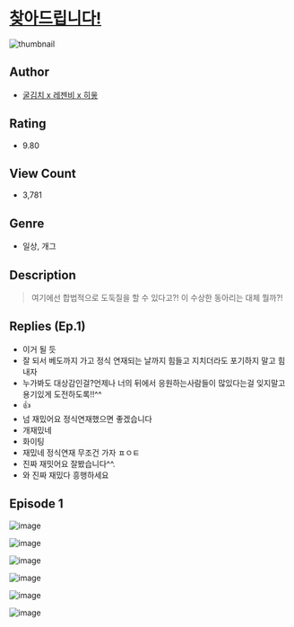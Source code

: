 # [찾아드립니다!](https://comic.naver.com/challenge/list?titleId=811376)
![thumbnail](https://image-comic.pstatic.net/user_contents_data/challenge_comic/2023/05/25/367288/upload_3544952177563154486_480x623.jpeg)

## Author
- [굴김치 x 레젠비 x 히읗](https://comic.naver.com/artistTitle?id=367288)

## Rating
- 9.80

## View Count
- 3,781

## Genre
- 일상, 개그

## Description
> 여기에선 합법적으로 도둑질을 할 수 있다고?! 이 수상한 동아리는 대체 뭘까?!

## Replies (Ep.1)
- 이거 될 듯
- 잘 되서 베도까지 가고 정식 연재되는 날까지 힘들고 지치더라도 포기하지 말고 힘내자
- 누가봐도 대상감인걸?언제나 너의 뒤에서 응원하는사람들이 많있다는걸 잊지말고 용기있게 도전하도록!!^^
- 👍
- 넘 재밌어요 정식연재했으면 좋겠습니다
- 개재밌네
- 화이팅
- 재밌네 정식연재 무조건 가자 ㅍㅇㅌ
- 진짜 재밋어요 잘봤습니다^^.
- 와 진짜 재밌다 흥행하세요

## Episode 1
![image](https://image-comic.pstatic.net/user_contents_data/challenge_comic/2023/05/25/367288/upload_3618751393707472948.jpeg)

![image](https://image-comic.pstatic.net/user_contents_data/challenge_comic/2023/05/25/367288/upload_7221021051196814391.jpeg)

![image](https://image-comic.pstatic.net/user_contents_data/challenge_comic/2023/05/25/367288/upload_3991654246204793656.jpeg)

![image](https://image-comic.pstatic.net/user_contents_data/challenge_comic/2023/05/25/367288/upload_7363726467931661106.jpeg)

![image](https://image-comic.pstatic.net/user_contents_data/challenge_comic/2023/05/25/367288/upload_3703141303382991971.jpeg)

![image](https://image-comic.pstatic.net/user_contents_data/challenge_comic/2023/05/25/367288/upload_7233172639096059233.jpeg)
